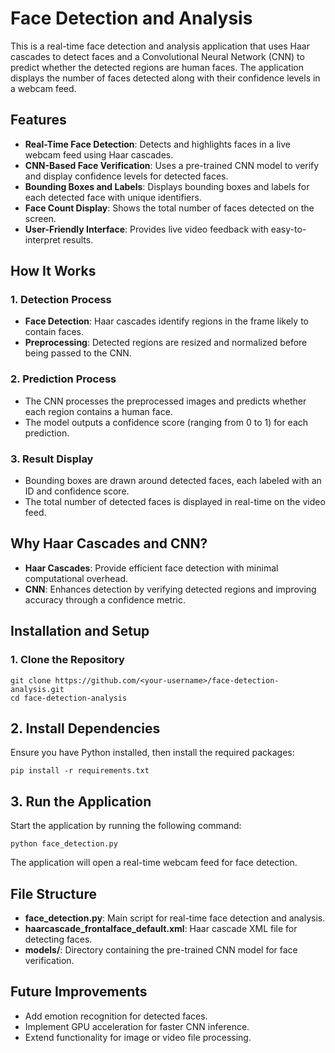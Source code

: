 # Face Detection and Analysis

This is a real-time face detection and analysis application that uses Haar cascades to detect faces and a Convolutional Neural Network (CNN) to predict whether the detected regions are human faces. The application displays the number of faces detected along with their confidence levels in a webcam feed.

## Features

- **Real-Time Face Detection**: Detects and highlights faces in a live webcam feed using Haar cascades.
- **CNN-Based Face Verification**: Uses a pre-trained CNN model to verify and display confidence levels for detected faces.
- **Bounding Boxes and Labels**: Displays bounding boxes and labels for each detected face with unique identifiers.
- **Face Count Display**: Shows the total number of faces detected on the screen.
- **User-Friendly Interface**: Provides live video feedback with easy-to-interpret results.

## How It Works

### 1. Detection Process
- **Face Detection**: Haar cascades identify regions in the frame likely to contain faces.
- **Preprocessing**: Detected regions are resized and normalized before being passed to the CNN.

### 2. Prediction Process
- The CNN processes the preprocessed images and predicts whether each region contains a human face.
- The model outputs a confidence score (ranging from 0 to 1) for each prediction.

### 3. Result Display
- Bounding boxes are drawn around detected faces, each labeled with an ID and confidence score.
- The total number of detected faces is displayed in real-time on the video feed.

## Why Haar Cascades and CNN?

- **Haar Cascades**: Provide efficient face detection with minimal computational overhead.
- **CNN**: Enhances detection by verifying detected regions and improving accuracy through a confidence metric.

## Installation and Setup

### 1. Clone the Repository
```
git clone https://github.com/<your-username>/face-detection-analysis.git
cd face-detection-analysis 
```
## 2. Install Dependencies

Ensure you have Python installed, then install the required packages:

```
pip install -r requirements.txt
```

## 3. Run the Application
Start the application by running the following command:

```
python face_detection.py 
```

The application will open a real-time webcam feed for face detection.

## File Structure
- **face_detection.py**: Main script for real-time face detection and analysis.
- **haarcascade_frontalface_default.xml**: Haar cascade XML file for detecting faces.
- **models/**: Directory containing the pre-trained CNN model for face verification.

## Future Improvements
- Add emotion recognition for detected faces.
- Implement GPU acceleration for faster CNN inference.
- Extend functionality for image or video file processing.
